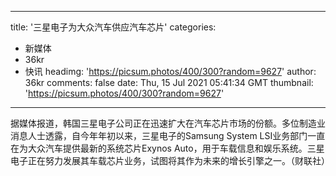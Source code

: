 
---
title: '三星电子为大众汽车供应汽车芯片'
categories: 
 - 新媒体
 - 36kr
 - 快讯
headimg: 'https://picsum.photos/400/300?random=9627'
author: 36kr
comments: false
date: Thu, 15 Jul 2021 05:41:34 GMT
thumbnail: 'https://picsum.photos/400/300?random=9627'
---

<div>   
据媒体报道，韩国三星电子公司正在迅速扩大在汽车芯片市场的份额。多位制造业消息人士透露，自今年年初以来，三星电子的Samsung System LSI业务部门一直在为大众汽车提供最新的系统芯片Exynos Auto，用于车载信息和娱乐系统。三星电子正在努力发展其车载芯片业务，试图将其作为未来的增长引擎之一。（财联社）  
</div>
            